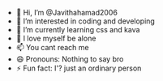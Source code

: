- 👋 Hi, I’m @Javithahamad2006
- 👀 I’m interested in coding and developing 
- 🌱 I’m currently learning css and kava 
- 💞️ I love myself be alone 
- 📫 You cant reach me 
- 😄 Pronouns: Nothing to say bro 
- ⚡ Fun fact: I'? just an ordinary person

<!---
Javithahamad2006/Javithahamad2006 is a ✨ special ✨ repository because its `README.md` (this file) appears on your GitHub profile.
You can click the Preview link to take a look at your changes.
--->
